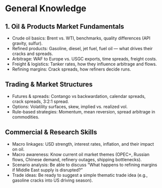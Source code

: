 # General Knowledge 

## 1. Oil & Products Market Fundamentals

- Crude oil basics: Brent vs. WTI, benchmarks, quality differences (API gravity, sulfur).
- Refined products: Gasoline, diesel, jet fuel, fuel oil — what drives their cracks and spreads.
- Arbitrage: WAF to Europe vs. USGC exports, time spreads, freight costs.
- Freight & logistics: Tanker rates, how they influence arbitrage and flows.
- Refining margins: Crack spreads, how refiners decide runs.

## Trading & Market Structures

- Futures & spreads: Contango vs backwardation, calendar spreads, crack spreads, 3:2:1 spread.
- Options: Volatility surfaces, skew, implied vs. realized vol.
- Rule-based strategies: Momentum, mean reversion, spread arbitrage in commodities.


## Commercial & Research Skills

- Macro linkages: USD strength, interest rates, inflation, and their impact on oil.
- Macro awareness: Know current oil market themes (OPEC+, Russian flows, Chinese demand, refinery outages, shipping bottlenecks).
- Scenario analysis: Be able to discuss “What happens to refining margins if Middle East supply is disrupted?”
- Trade ideas: Be ready to suggest a simple thematic trade idea (e.g., gasoline cracks into US driving season).